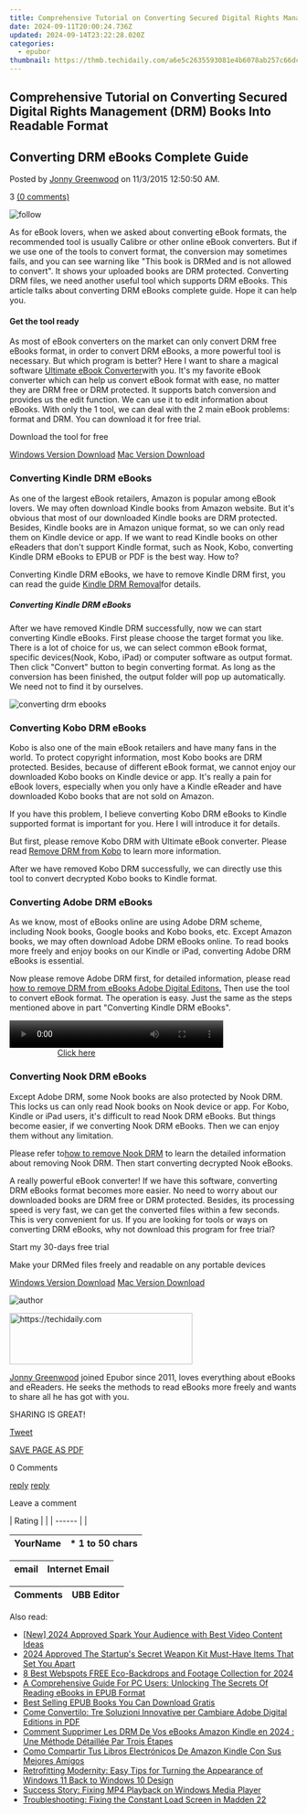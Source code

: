 ```yaml
---
title: Comprehensive Tutorial on Converting Secured Digital Rights Management (DRM) Books Into Readable Format
date: 2024-09-11T20:00:24.736Z
updated: 2024-09-14T23:22:28.020Z
categories:
  - epubor
thumbnail: https://thmb.techidaily.com/a6e5c2635593081e4b6078ab257c66dc8d161f27c4d38e31625bbbc9b89480a6.jpg
---
```


## Comprehensive Tutorial on Converting Secured Digital Rights Management (DRM) Books Into Readable Format

## Converting DRM eBooks Complete Guide

Posted by [Jonny Greenwood](https://plus.google.com/u/0/+JonnyGreenwood999) on 11/3/2015 12:50:50 AM.

3 [(0 comments)](http://www.epubor.com/#comment-area) 

![follow](http://www.epubor.com/images/follow.png)

As for eBook lovers, when we asked about converting eBook formats, the recommended tool is usually Calibre or other online eBook converters. But if we use one of the tools to convert format, the conversion may sometimes fails, and you can see warning like "This book is DRMed and is not allowed to convert". It shows your uploaded books are DRM protected. Converting DRM files, we need another useful tool which supports DRM eBooks. This article talks about converting DRM eBooks complete guide. Hope it can help you.

#### Get the tool ready

As most of eBook converters on the market can only convert DRM free eBooks format, in order to convert DRM eBooks, a more powerful tool is necessary. But which program is better? Here I want to share a magical software [Ultimate eBook Converter](https://tools.techidaily.com/epubor/ultimate/)with you. It's my favorite eBook converter which can help us convert eBook format with ease, no matter they are DRM free or DRM protected. It supports batch conversion and provides us the edit function. We can use it to edit information about eBooks. With only the 1 tool, we can deal with the 2 main eBook problems: format and DRM. You can download it for free trial.

Download the tool for free

[Windows Version Download](https://tools.techidaily.com/epubor/ultimate/) [Mac Version Download](https://tools.techidaily.com/epubor/ultimate/)

### Converting Kindle DRM eBooks

As one of the largest eBook retailers, Amazon is popular among eBook lovers. We may often download Kindle books from Amazon website. But it's obvious that most of our downloaded Kindle books are DRM protected. Besides, Kindle books are in Amazon unique format, so we can only read them on Kindle device or app. If we want to read Kindle books on other eReaders that don't support Kindle format, such as Nook, Kobo, converting Kindle DRM eBooks to EPUB or PDF is the best way. How to? 

Converting Kindle DRM eBooks, we have to remove Kindle DRM first, you can read the guide [Kindle DRM Removal](https://tools.techidaily.com/epubor/products/)for details. 

##### **Converting Kindle DRM eBooks**

  
After we have removed Kindle DRM successfully, now we can start converting Kindle eBooks. First please choose the target format you like. There is a lot of choice for us, we can select common eBook format, specific devices(Nook, Kobo, iPad) or computer software as output format. Then click "Convert" button to begin converting format. As long as the conversion has been finished, the output folder will pop up automatically. We need not to find it by ourselves. 

![converting drm ebooks](http://www.epubor.com/images/uppic/converting-drm-kindle-eBooks.png)

###  Converting Kobo DRM eBooks

Kobo is also one of the main eBook retailers and have many fans in the world. To protect copyright information, most Kobo books are DRM protected. Besides, because of different eBook format, we cannot enjoy our downloaded Kobo books on Kindle device or app. It's really a pain for eBook lovers, especially when you only have a Kindle eReader and have downloaded Kobo books that are not sold on Amazon.

If you have this problem, I believe converting Kobo DRM eBooks to Kindle supported format is important for you. Here I will introduce it for details.

But first, please remove Kobo DRM with Ultimate eBook converter. Please read [Remove DRM from Kobo](https://tools.techidaily.com/epubor/products/) to learn more information. 

After we have removed Kobo DRM successfully, we can directly use this tool to convert decrypted Kobo books to Kindle format.

### Converting Adobe DRM eBooks

As we know, most of eBooks online are using Adobe DRM scheme, including Nook books, Google books and Kobo books, etc. Except Amazon books, we may often download Adobe DRM eBooks online. To read books more freely and enjoy books on our Kindle or iPad, converting Adobe DRM eBooks is essential.

Now please remove Adobe DRM first, for detailed information, please read [how to remove DRM from eBooks Adobe Digital Editons.](https://tools.techidaily.com/epubor/products/) Then use the tool to convert eBook format. The operation is easy. Just the same as the steps mentioned above in part "Converting Kindle DRM eBooks".

<!-- affiliate ads begin -->
<span id="1936838">
					<video width="374" height="48" style="cursor:pointer"
           poster="//a.impactradius-go.com/display-clicktoplayimage/1936838.png"
           onclick="if(!this.playClicked){this.play();this.setAttribute('controls',true);this.playClicked=true;}">
	   <source src="//a.impactradius-go.com/display-ad/18409-1936838">
	   <img src="//a.impactradius-go.com/display-clicktoplayimage/1936838.png" style="border: none; height: 100%; width: 100%; object-fit: contain">
	</video>
	<div style="width:234px;text-align:center"><a href="javascript:window.open(decodeURIComponent('https%3A%2F%2Fcoinrule.sjv.io%2Fc%2F5597632%2F1936838%2F18409'), '_blank');void(0);">Click here</a></div>
</span>
<img height="0" width="0" src="https://imp.pxf.io/i/5597632/1936838/18409" style="position:absolute;visibility:hidden;" border="0" />
<!-- affiliate ads end -->

### Converting Nook DRM eBooks

Except Adobe DRM, some Nook books are also protected by Nook DRM. This locks us can only read Nook books on Nook device or app. For Kobo, Kindle or iPad users, it's difficult to read Nook DRM eBooks. But things become easier, if we converting Nook DRM eBooks. Then we can enjoy them without any limitation.

Please refer to[how to remove Nook DRM](https://tools.techidaily.com/epubor/products/) to learn the detailed information about removing Nook DRM. Then start converting decrypted Nook eBooks.

A really powerful eBook converter! If we have this software, converting DRM eBooks format becomes more easier. No need to worry about our downloaded books are DRM free or DRM protected. Besides, its processing speed is very fast, we can get the converted files within a few seconds. This is very convenient for us. If you are looking for tools or ways on converting DRM eBooks, why not download this program for free trial? 

Start my 30-days free trial

Make your DRMed files freely and readable on any portable devices

[Windows Version Download](https://tools.techidaily.com/epubor/ultimate/) [Mac Version Download](https://tools.techidaily.com/epubor/ultimate/)

![author](http://www.epubor.com/images/uppic/jonny.png)

<!-- affiliate ads begin -->
<a href="https://wigfever.sjv.io/c/5597632/2014850/22899" target="_top" id="2014850">
  <img src="//a.impactradius-go.com/display-ad/22899-2014850" border="0" alt="https://techidaily.com" width="320" height="90"/>
</a>
<img height="0" width="0" src="https://wigfever.sjv.io/i/5597632/2014850/22899" style="position:absolute;visibility:hidden;" border="0" />
<!-- affiliate ads end -->

[Jonny Greenwood](https://plus.google.com/u/0/+JonnyGreenwood999) joined Epubor since 2011, loves everything about eBooks and eReaders. He seeks the methods to read eBooks more freely and wants to share all he has got with you.

SHARING IS GREAT!

[Tweet](https://twitter.com/share) 

[SAVE PAGE AS PDF](https://tools.techidaily.com/epubor/products/) 

0 Comments

[reply](https://tools.techidaily.com/epubor/products/) [reply](https://tools.techidaily.com/epubor/products/) 

Leave a comment

| Rating |  |
| ------ |  |

| YourName | \*  1 to 50 chars |
| -------- | ----------------- |

| email | Internet Email |
| ----- | -------------- |

| Comments | UBB Editor |
| -------- | ---------- |

<ins class="adsbygoogle"
     style="display:block"
     data-ad-format="autorelaxed"
     data-ad-client="ca-pub-7571918770474297"
     data-ad-slot="1223367746"></ins>

<ins class="adsbygoogle"
     style="display:block"
     data-ad-client="ca-pub-7571918770474297"
     data-ad-slot="8358498916"
     data-ad-format="auto"
     data-full-width-responsive="true"></ins>

<span class="atpl-alsoreadstyle">Also read:</span>
<div><ul>
<li><a href="https://youtube-lab.techidaily.com/024-approved-spark-your-audience-with-best-video-content-ideas/"><u>[New] 2024 Approved Spark Your Audience with Best Video Content Ideas</u></a></li>
<li><a href="https://facebook-clips.techidaily.com/2024-approved-the-startups-secret-weapon-kit-must-have-items-that-set-you-apart/"><u>2024 Approved The Startup's Secret Weapon Kit Must-Have Items That Set You Apart</u></a></li>
<li><a href="https://youtube-videos.techidaily.com/8-best-webspots-free-eco-backdrops-and-footage-collection-for-2024/"><u>8 Best Webspots FREE Eco-Backdrops and Footage Collection for 2024</u></a></li>
<li><a href="https://discover-able.techidaily.com/a-comprehensive-guide-for-pc-users-unlocking-the-secrets-of-reading-ebooks-in-epub-format/"><u>A Comprehensive Guide For PC Users: Unlocking The Secrets Of Reading eBooks in EPUB Format</u></a></li>
<li><a href="https://discover-able.techidaily.com/best-selling-epub-books-you-can-download-gratis/"><u>Best Selling EPUB Books You Can Download Gratis</u></a></li>
<li><a href="https://discover-able.techidaily.com/come-convertilo-tre-soluzioni-innovative-per-cambiare-adobe-digital-editions-in-pdf/"><u>Come Convertilo: Tre Soluzioni Innovative per Cambiare Adobe Digital Editions in PDF</u></a></li>
<li><a href="https://discover-able.techidaily.com/comment-supprimer-les-drm-de-vos-ebooks-amazon-kindle-en-2024-une-methode-detaillee-par-trois-etapes/"><u>Comment Supprimer Les DRM De Vos eBooks Amazon Kindle en 2024 : Une Méthode Détaillée Par Trois Étapes</u></a></li>
<li><a href="https://discover-able.techidaily.com/como-compartir-tus-libros-electronicos-de-amazon-kindle-con-sus-mejores-amigos/"><u>Como Compartir Tus Libros Electrónicos De Amazon Kindle Con Sus Mejores Amigos</u></a></li>
<li><a href="https://eaxpv-info.techidaily.com/retrofitting-modernity-easy-tips-for-turning-the-appearance-of-windows-11-back-to-windows-10-design/"><u>Retrofitting Modernity: Easy Tips for Turning the Appearance of Windows 11 Back to Windows 10 Design</u></a></li>
<li><a href="https://blog-min.techidaily.com/success-story-fixing-mp4-playback-on-windows-media-player/"><u>Success Story: Fixing MP4 Playback on Windows Media Player</u></a></li>
<li><a href="https://program-issues.techidaily.com/troubleshooting-fixing-the-constant-load-screen-in-madden-22/"><u>Troubleshooting: Fixing the Constant Load Screen in Madden 22</u></a></li>
</ul></div>

